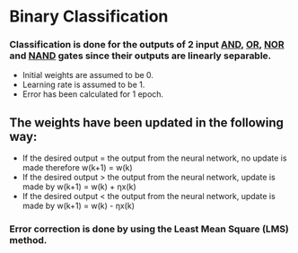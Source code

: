 # Binary Classification
### Classification is done for the outputs of 2 input [AND](https://github.com/Yukti-09/Artificial-Neural-Networks/blob/master/Binary_classification/AND.py), [OR](https://github.com/Yukti-09/Artificial-Neural-Networks/blob/master/Binary_classification/OR.py), [NOR](https://github.com/Yukti-09/Artificial-Neural-Networks/blob/master/Binary_classification/NOR.py) and [NAND](https://github.com/Yukti-09/Artificial-Neural-Networks/blob/master/Binary_classification/NAND.py) gates since their outputs are linearly separable. 
- Initial weights are assumed to be 0.
- Learning rate is assumed to be 1.
- Error has been calculated for 1 epoch.

## The weights have been updated in the following way:
- If the desired output = the output from the neural network, no update is made therefore w(k+1) = w(k)
- If the desired output > the output from the neural network, update is made by w(k+1) = w(k) + ηx(k)
- If the desired output < the output from the neural network, update is made by w(k+1) = w(k) - ηx(k)

### Error correction is done by using the Least Mean Square (LMS) method.
